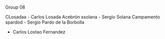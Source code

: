 Group 08

CLosadaa - Carlos Losada Acebrón
ssolana - Sergio Solana Campamento
spardod - Sergio Pardo de la Borbolla
 - Carlos Lostao Fernandez